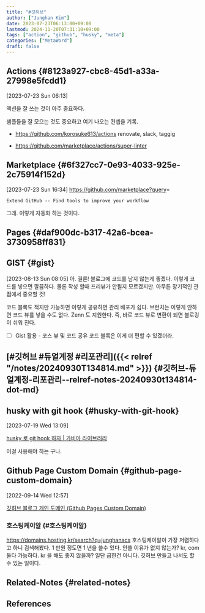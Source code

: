 ```yaml
---
title: "#깃허브"
author: ["Junghan Kim"]
date: 2023-07-23T06:13:00+09:00
lastmod: 2024-11-20T07:31:10+09:00
tags: ["action", "github", "husky", "meta"]
categories: ["MetaWord"]
draft: false
---
```


## Actions {#8123a927-cbc8-45d1-a33a-27998e5fcdd1}

<span class="timestamp-wrapper"><span class="timestamp">[2023-07-23 Sun 06:13]</span></span>

액션을 잘 쓰는 것이 아주 중요하다.

샘플들을 잘 모으는 것도 중요하고 여기 나오는 컨셉을 기록.

-   <https://github.com/korosuke613/actions> renovate, slack, taggig

-   <https://github.com/marketplace/actions/super-linter>


## Marketplace {#6f327cc7-0e93-4033-925e-2c75914f152d}

<span class="timestamp-wrapper"><span class="timestamp">[2023-07-23 Sun 16:34]</span></span> <https://github.com/marketplace?query>=

```text
Extend GitHub -- Find tools to improve your workflow
```

그래. 이렇게 자동화 하는 것이다.


## Pages {#daf900dc-b317-42a6-bcea-3730958ff831}


## GIST {#gist}

<span class="timestamp-wrapper"><span class="timestamp">[2023-08-13 Sun 08:05] </span></span> 아. 결론! 블로그에 코드를 남지 않는게 좋겠다. 이렇게 코드를 넣으면 깔끔하다. 물론 작성 할때 프리뷰가 안될지 모르겠지만. 아무튼 장기적인 관점에서 중요할 것!

코드 블록도 적지만 가능하면 이렇게 공유하면 관리 배포가 쉽다. 브런치는 이렇게 안하면 코드 뷰를 넣을 수도 없다. Zenn 도 지원한다. 즉, 바로 코드 뷰로 변환이 되면 블로깅이 쉬워 진다.

-   [ ] Gist 활용 - 코스 뷰 및 코드 공유 코드 블록은 이게 더 편할 수 있겠더라.


## [#깃허브 #듀얼계정 #리포관리]({{< relref "/notes/20240930T134814.md" >}}) {#깃허브-듀얼계정-리포관리--relref-notes-20240930t134814-dot-md}


## husky with git hook {#husky-with-git-hook}

<span class="timestamp-wrapper"><span class="timestamp">[2023-07-19 Wed 13:09]</span></span>

[husky 로 git hook 하자 | 가비아 라이브러리](https://library.gabia.com/contents/8492/)

이걸 사용해야 하는 구나.


## Github Page Custom Domain {#github-page-custom-domain}

<span class="timestamp-wrapper"><span class="timestamp">[2022-09-14 Wed 12:57]</span></span>

[깃허브 블로그 개인 도메인 (Github Pages Custom Domain)](https://wonderbout.tistory.com/120)


### 호스팅케이알 {#호스팅케이알}

<https://domains.hosting.kr/search?q=junghanacs> 호스팅케이알이 가장 저렴하다고 하니 검색해봤다. 1 만원 정도면 1 년을 쓸수 있다. 안쓸 이유가 없지 않는가? kr, com 둘다 가능하다. kr 을 해도 좋지 않을까? 일단 급한건 아니다. 깃허브 만들고 나서도 할 수 있는 일이다.


## Related-Notes {#related-notes}

## References

<style>.csl-entry{text-indent: -1.5em; margin-left: 1.5em;}</style><div class="csl-bib-body">
</div>
